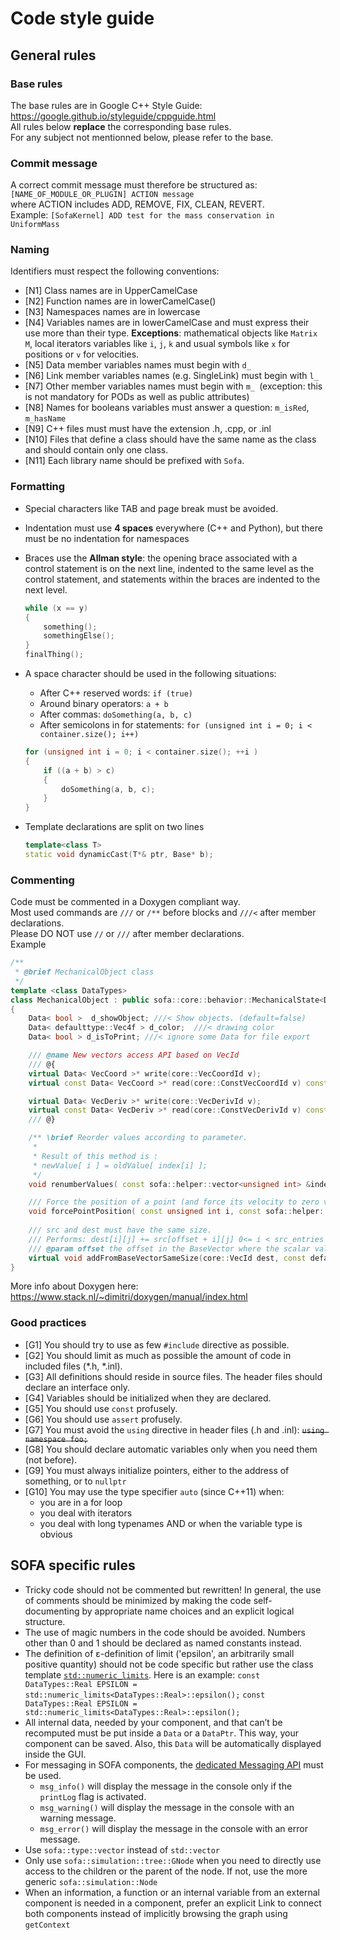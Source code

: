 # Code style guide

## General rules

### Base rules
The base rules are in Google C++ Style Guide: https://google.github.io/styleguide/cppguide.html   
All rules below **replace** the corresponding base rules.  
For any subject not mentionned below, please refer to the base.

### Commit message
A correct commit message must therefore be structured as:  
`[NAME_OF_MODULE_OR_PLUGIN] ACTION message`  
where ACTION includes ADD, REMOVE, FIX, CLEAN, REVERT.  
Example: `[SofaKernel] ADD test for the mass conservation in UniformMass` 

### Naming
Identifiers must respect the following conventions:

- [N1] Class names are in UpperCamelCase
- [N2] Function names are in lowerCamelCase()
- [N3] Namespaces names are in lowercase
- [N4] Variables names are in lowerCamelCase and must express their use more than their type. **Exceptions**:  mathematical objects like `Matrix M`, local iterators variables like `i`, `j`, `k`  and usual symbols like `x` for positions or `v` for velocities.
- [N5] Data member variables names must begin with `d_`
- [N6] Link member variables names (e.g. SingleLink) must begin with `l_`
- [N7] Other member variables names must begin with `m_ `(exception: this is not mandatory for PODs as well as public attributes)
- [N8] Names for booleans variables must answer a question: `m_isRed`, `m_hasName`
- [N9] C++ files must must have the extension .h, .cpp, or .inl
- [N10] Files that define a class should have the same name as the class and should contain only one class.
- [N11] Each library name should be prefixed with `Sofa`.

### Formatting
- Special characters like TAB and page break must be avoided.
- Indentation must use **4 spaces** everywhere (C++ and Python), but there must be no indentation for namespaces
- Braces use the **Allman style**: the opening brace associated with a control statement is on the next line, indented to the same level as the control statement, and statements within the braces are indented to the next level.

  ```cpp
  while (x == y)
  {
      something();
      somethingElse();
  }
  finalThing();
  ```

- A space character should be used in the following situations:
    - After C++ reserved words: `if (true)`
    - Around binary operators: `a + b`
    - After commas: `doSomething(a, b, c)`
    - After semicolons in for statements: `for (unsigned int i = 0; i < container.size(); i++)`
    ```cpp
    for (unsigned int i = 0; i < container.size(); ++i )
    {
        if ((a + b) > c)
        {
            doSomething(a, b, c);
        }
    }
    ```

- Template declarations are split on two lines
    
    ```cpp
    template<class T>
    static void dynamicCast(T*& ptr, Base* b);
    ```

### Commenting
Code must be commented in a Doxygen compliant way.  
Most used commands are `///` or `/**` before blocks and `///<` after member declarations.  
Please DO NOT use `//` or `///` after member declarations.  
Example  
```cpp
/**
 * @brief MechanicalObject class
 */
template <class DataTypes>
class MechanicalObject : public sofa::core::behavior::MechanicalState<DataTypes>
{
    Data< bool >  d_showObject; ///< Show objects. (default=false)
    Data< defaulttype::Vec4f > d_color;  ///< drawing color
    Data< bool > d_isToPrint; ///< ignore some Data for file export

    /// @name New vectors access API based on VecId
    /// @{
    virtual Data< VecCoord >* write(core::VecCoordId v);
    virtual const Data< VecCoord >* read(core::ConstVecCoordId v) const;

    virtual Data< VecDeriv >* write(core::VecDerivId v);
    virtual const Data< VecDeriv >* read(core::ConstVecDerivId v) const;
    /// @}

    /** \brief Reorder values according to parameter.
     *
     * Result of this method is :
     * newValue[ i ] = oldValue[ index[i] ];
     */
    void renumberValues( const sofa::helper::vector<unsigned int> &index );

    /// Force the position of a point (and force its velocity to zero value)
    void forcePointPosition( const unsigned int i, const sofa::helper::vector< double >& m_x);
    
    /// src and dest must have the same size.
    /// Performs: dest[i][j] += src[offset + i][j] 0<= i < src_entries  0<= j < 3 (for 3D objects) 0 <= j < 2 (for 2D objects)
    /// @param offset the offset in the BaseVector where the scalar values will be used. It will be updated to the first scalar value after the ones used by this operation when this method returns
    virtual void addFromBaseVectorSameSize(core::VecId dest, const defaulttype::BaseVector* src, unsigned int &offset);
}
```      
More info about Doxygen here: https://www.stack.nl/~dimitri/doxygen/manual/index.html 

### Good practices
- [G1] You should try to use as few `#include` directive as possible.
- [G2] You should limit as much as possible the amount of code in included files (*.h, *.inl).
- [G3] All definitions should reside in source files. The header files should declare an interface only.
- [G4] Variables should be initialized when they are declared.
- [G5] You should use `const` profusely.
- [G6] You should use `assert` profusely.
- [G7] You must avoid the `using` directive in header files (.h and .inl): ~~`using namespace foo;`~~
- [G8] You should declare automatic variables only when you need them (not before).
- [G9] You must always initialize pointers, either to the address of something, or to `nullptr`
- [G10] You may use the type specifier `auto` (since C++11) when:
    - you are in a for loop
    - you deal with iterators
    - you deal with long typenames AND or when the variable type is obvious

## SOFA specific rules
- Tricky code should not be commented but rewritten! In general, the use of comments should be minimized by making the code self-documenting by appropriate name choices and an explicit logical structure.
- The use of magic numbers in the code should be avoided. Numbers other than 0 and 1 should be declared as named constants instead.
- The definition of ε-definition of limit ('epsilon', an arbitrarily small positive quantity) should not be code specific but rather use the class template [`std::numeric_limits`](https://en.cppreference.com/w/cpp/types/numeric_limits/epsilon). Here is an example: `const DataTypes::Real EPSILON = std::numeric_limits<DataTypes::Real>::epsilon();`
`const DataTypes::Real EPSILON = std::numeric_limits<DataTypes::Real>::epsilon();`
- All internal data, needed by your component, and that can’t be recomputed must be put inside a `Data` or a `DataPtr`. This way, your component can be saved. Also, this `Data` will be automatically displayed inside the GUI.
- For messaging in SOFA components, the [dedicated Messaging API](https://www.sofa-framework.org/community/doc/programming-with-sofa/start-coding/message-api/) must be used.
    - `msg_info()` will display the message in the console only if the `printLog` flag is activated.
    - `msg_warning()` will display the message in the console with an warning message.
    - `msg_error()` will display the message in the console with an error message.
- Use `sofa::type::vector`  instead of `std::vector`
- Only use `sofa::simulation::tree::GNode` when you need to directly use access to the children or the parent of the node. If not, use the more generic `sofa::simulation::Node`
- When an information, a function or an internal variable from an external component is needed in a component, prefer an explicit Link to connect both components instead of implicitly browsing the graph using `getContext`
